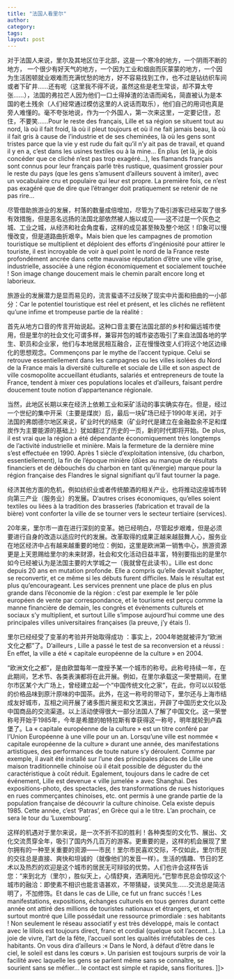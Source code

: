 ```yaml
---
title: "法国人看里尔"
author:
category: 
tags: 
layout: post
---
```



对于法国人来说，里尔及其地区位于北部，这是一个寒冷的地方，一个阴雨不断的地方， 一个很少有好天气的地方，一个因为工业和烟囱而灰蒙蒙的地方，一个因为生活困顿就业艰难而充满忧愁的地方，好不容易找到工作，也不过是钻纺织车间或者下矿井……还有呢（这里我不得不说，虽然这些是老生常谈，却不算太夸张……），法国的弗拉芒人因为他们一口土得掉渣的法语而闻名，简直被认为是本国的老土残余（人们经常通过模仿这里的人说话而取乐），他们自己的用词也真是旁人难懂的。毫不夸张地说，作为一个外国人，第一次来这里，一定要记住，忍住，不要笑……Pour le reste des français, Lille et sa région se situent tout au nord, là où il fait froid, là où il pleut toujours et où il ne fait jamais beau, là où il fait gris à cause de l’industrie et de ses cheminées, là où les gens sont tristes parce que la vie y est rude du fait qu’il n’y ait pas de travail, et quand il y en a, c’est dans les usines textiles ou à la mine… En plus (et là, je dois concéder que ce cliché n’est pas trop exagéré…), les flamands français sont connus pour leur français parlé très rustique, quasiment grossier pour le reste du pays (que les gens s’amusent d’ailleurs souvent à imiter), avec un vocabulaire cru et populaire qui leur est propre. La première fois, ce n’est pas exagéré que de dire que l’étranger doit pratiquement se retenir de ne pas rire… 



尽管借助旅游业的发展，村落的数量成倍增加，尽管为了吸引游客已经采取了很多有效措施，但是恶名远扬的法国北部依然被人施以成见——这不过是一个灰色之城、工业之城，从经济和社会角度看，这样的成见甚至殃及整个地区！印象可以慢慢改变，但是道路曲折艰辛。Mais bien que les campagnes de promotion touristique se multiplient et déploient des efforts d’ingéniosité pour attirer le touriste, il est incroyable de voir à quel point le nord de la France reste profondément ancrée dans cette mauvaise réputation d’être une ville grise, industrielle, associée à une région économiquement et socialement touchée ! Son image change doucement mais le chemin paraît encore long et laborieux. 

旅游业的发展潜力是显而易见的，流言蜚语不过反映了现实中片面和扭曲的一小部分：Car le potentiel touristique est réel et présent, et les clichés ne reflètent qu’une infime et trompeuse partie de la réalité :

首先从地方口音的传言开始说起。这种口音主要在法国北部的乡村和偏远城市使用，但是里尔的社会文化可谓多样，兼容并包的城市姿态吸引了来自法国各地的学生、职员和企业家，他们与本地居民相互融合，正在慢慢改变人们将这个地区边缘化的思想观念。Commençons par le mythe de l’accent typique. Celui se retrouve essentiellement dans les campagnes ou les villes isolées du Nord de la France mais la diversité culturelle et sociale de Lille et son aspect de ville cosmopolite accueillant étudiants, salariés et entrepreneurs de toute la France, tendent à mixer ces populations locales et d’ailleurs, faisant perdre doucement toute notion d’appartenance régionale. 

当然，此地区长期以来在经济上依赖工业和采矿活动的事实确实存在。但是，经过一个世纪的集中开采（主要是煤炭）后，最后一块矿场已经于1990年关闭，对于法国的弗朗德尔地区来说，矿业时代的结束（矿业时代是建立在金融盈余不足和煤炭作为主要能源的基础上）犹如翻过了历史的一页，新的时代即将开始。De plus, il est vrai que la région a été dépendante économiquement très longtemps de l’activité industrielle et minière. Mais la fermeture de la dernière mine s’est effectuée en 1990. Après 1 siècle d’exploitation intensive, (du charbon, essentiellement), la fin de l’époque minière (dûes au manque de résultats financiers et de débouchés du charbon en tant qu’énergie) marque pour la région française des Flandres le signal signifiant qu’il faut tourner la page. 

经济其他方面的危机，例如纺织业或者传统酿酒的相关产业，也将推动这座城市转向第三产业（服务业）的发展。D’autres crises économiques, qu’elles soient textiles ou liées à la tradition des brasseries (fabrication et travail de la bière) vont conforter la ville de se tourner vers le secteur tertiaire (services).

20年来，里尔市一直在进行深刻的变革。她已经明白，尽管起步艰难，但是必须要进行自身的改造以适应时代的发展。改革取得的成果正越来越鼓舞人心，服务业在地区经济中占有越来越重要的地位：例如，这里是欧洲第一销售中心，旅游资源更是上天恩赐给里尔的未来财源，社会和文化活动日益丰富，特别要指出的是里尔如今已经被认为是法国主要的大学城之一（我就曾在此读书）。Lille est donc depuis 20 ans en mutation profonde. Elle a compris qu’elle devait s’adapter, se reconvertir, et ce même si les débuts furent difficiles. Mais le résultat est plus qu’encourageant. Les services prennent une place de plus en plus grande dans l’économie de la région : c’est par exemple le 1er pôle européen de vente par correspondance, et le tourisme est perçu comme la manne financière de demain, les congrès et évènements culturels et sociaux s’y multiplient, et surtout Lille s’impose aujourd’hui comme une des principales villes universitaires françaises (la preuve, j’y étais !).

里尔已经经受了变革的考验并开始取得成功 ：事实上，2004年她就被评为“欧洲文化之都”了。D’ailleurs , Lille a passé le test de sa reconversion et a réussi : En effet, la ville a été « capitale européenne de la culture » en 2004. 

“欧洲文化之都”，是由欧盟每年一度授予某一个城市的称号。此称号持续一年，在此期间，艺术节、各类表演都将在此开展。例如，在里尔承载这一荣誉期间，在里尔市区某个大广场上，曾经建立起一个“中国传统文化之家”，在此，你可以以较低的价格品味到原汁原味的中国茶。此外，在这一称号的带动下，里尔还与上海市结成友好城市，互相之间开展了诸多图片展览和文艺演出，开辟了中国历史文化以及中国商品的交流渠道。以上活动使得很大一部分法国人了解了中国文化。这一荣誉称号开始于1985年，今年是希腊的帕特拉斯有幸获得这一称号，明年就轮到卢森堡了。La « capitale européenne de la culture » est un titre conféré par l’Union Européenne à une ville pour un an. Lorsqu’une ville est nommée « capitale européenne de la culture » durant une année, des manifestations artistiques, des performances de toute nature s’y déroulent. Comme par exemple, il avait été installé sur l’une des principales places de Lille une maison traditionnelle chinoise où il était possible de déguster du thé caractéristique à coût réduit. Egalement, toujours dans le cadre de cet événement, Lille est devenue « ville jumelée » avec Shanghai. Des expositions-photo, des spectacles, des transformations de rues historiques en rues commerçantes chinoises, etc. ont permis à une grande partie de la population française de découvrir la culture chinoise. Cela existe depuis 1985. Cette année, c’est ‘Patras’, en Grèce qui a le titre. L’an prochain, ce sera le tour du ‘Luxembourg’.

这样的机遇对于里尔来说，是一次不折不扣的胜利！各种类型的文化节、展出、文化交流贯穿全年，吸引了国内外几百万的游客。更重要的是，这样的机会展现了里尔拥有的一种至关重要的资源——市民！里尔市民喜欢交际，不仅如此，里尔市民的交往总是直接、爽快和坦诚的（就像他们的发音一样）。生活的情趣、节日的艺术以及热烈的欢迎是这个城市的居民无可辩驳的优势。人们也许会这样告诉您：“来到北方（里尔），胜似天上，心情舒爽，洒满阳光。”巴黎市民总会惊叹这个城市的融洽：即使素不相识也能言语甚欢，不带猜疑，谈笑风生……交流总是简洁明了，不加修饰。Et dans le cas de Lille, ce fut un franc succés ! Les manifestations, expositions, échanges culturels en tous genres durant cette année ont attiré des millions de touristes nationaux et étrangers, et ont surtout montré que Lille possédait une ressource primordiale : ses habitants ! Non seulement le réseau associatif y est très développé, mais le contact avec le lillois est toujours direct, franc et cordial (quelque soit l’accent…). La joie de vivre, l’art de la fête, l’accueil sont les qualités irréfutables de ces habitants. On vous dira d’ailleurs :« Dans le Nord, à défaut d’être dans le ciel, le soleil est dans les cœurs ». Un parisien est toujours surpris de voir la facilité avec laquelle les gens se parlent même sans se connaître, se sourient sans se méfier… le contact est simple et rapide, sans fioritures. ]]>

